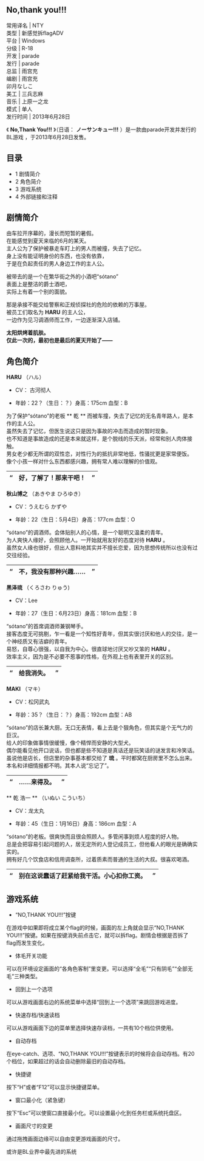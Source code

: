 No,thank you!!!  
---  
常用译名  |  NTY   
类型  |  新感觉拆flagADV   
平台  |  Windows   
分级  |  R-18   
开发  |  parade   
发行  |  parade   
总监  |  雨宫充   
编剧  |  雨宫充   
卯月なしこ  
美工  |  三兵志麻   
音乐  |  上原一之龙   
模式  |  单人   
发行时间  |  2013年6月28日   
  
《 **No,Thank You!!!** 》（日语：  **ノーサンキュー!!!** ）是一款由parade开发并发行的  BL游戏
，于2013年6月28日发售。

##  目录

  * 1  剧情简介 
  * 2  角色简介 
  * 3  游戏系统 
  * 4  外部链接和注释 

##  剧情简介

由车拉开序幕的，漫长而短暂的暑假。  
在能感觉到夏天来临的6月的某天。  
主人公为了保护被暴走车盯上的男人而被撞，失去了记忆。  
身上没有能证明身份的东西，也没有依靠，  
于是在负起责任的男人身边工作的主人公。  
  
被带去的是一个在繁华街之外的小酒吧“sótano”  
表面上是整洁的爵士酒吧，  
实际上有着一个别的面貌。  
  
那是承接不能交给警察和正规侦探社的危险的依赖的万事屋。  
被员工们取名为 **HARU** 的主人公，  
一边作为见习调酒师而工作，一边逐渐深入店铺。  
  
**太阳烘烤着肌肤。**  
**仅此一次的，最初也是最后的夏天开始了——**

##  角色简介

**HARU** （ハル）  

  * CV：  古河彻人    

  * 年龄：22？（生日：？）身高：175cm 血型：B   

为了保护“sótano”的老板 ** 乾  ** 而被车撞，失去了记忆的无名青年路人，是本作的主人公。  
虽然失去了记忆，但医生说这只是因为事故的冲击而造成的暂时现象。  
也不知道是事故造成的还是本来就这样，是个脱线的乐天派，经常和别人肉体接触。  
男女老少都无所谓的双性恋，对性行为的抵抗非常地低，性骚扰更是家常便饭。  
像个小孩一样对什么东西都感兴趣，拥有常人难以理解的价值观。

“  |  好，了解了！那来干吧！  |  ”   
---|---|---  
  
**秋山博之** （あきやま ひろゆき）  

  * CV：うえむら かずや   

  * 年龄：22（生日：5月4日）身高：177cm 血型：O   

“sótano”的调酒师。会体贴别人的心情，是一个聪明又温柔的青年。  
为人爽快人缘好，会照顾他人。一开始就用友好的态度对待 **HARU** 。  
虽然女人缘也很好，但出人意料地其实并不擅长恋爱，因为思想传统所以也没有过交往经验。

“  |  不，我没有那种兴趣……  |  ”   
---|---|---  
  
**黑泽琉** （くろさわ りゅう)  

  * CV：Lee   

  * 年龄：27（生日：6月23日）身高：181cm 血型：B   

“sótano”的首席调酒师兼钢琴手。  
接客态度无可挑剔，乍一看是一个知性好青年，但其实很讨厌和他人的交往，是一个神经质又有洁癖的青年。  
易怒，自尊心很强，以自我为中心。很直球地讨厌又吵又笨的 **HARU** 。  
效率主义，因为是不必要不惹事的性格，在外观上也有表里开关的区别。

“  |  给我消失。  |  ”   
---|---|---  
  
**MAKI** （マキ）  

  * CV：松冈武丸   

  * 年龄：35？（生日：？）身高：192cm 血型：AB   

“sótano”的店长兼大厨。无口无表情，看上去是个狠角色，但其实是个无气力的巨汉。  
给人的印象做事情很缓慢，像个精悍而安静的大型犬。  
偶尔能看见他开口说话，但也都是些不知道是真话还是玩笑话的谜发言和冷笑话。  
虽说他是店长，但店里的杂事基本都交给了 **琉** 。平时都窝在厨房里不怎么出来。  
本名和详细情报都不明。其本人说“忘记了”。

“  |  ……来得及。  |  ”   
---|---|---  
  
** 乾  浩一 ** （いぬい こういち）  

  * CV：龙太丸   

  * 年龄：45（生日：1月16日）身高：186cm 血型：A   

“sótano”的老板。很爽快而且很会照顾人。多管闲事到烦人程度的好人物。  
总是会把容易引起问题的人，居无定所的人登记成员工，但他看人的眼光是确确实实的。  
拥有好几个饮食店和信用调查所，过着质素而普通的生活的大叔。很喜欢喝酒。

“  |  别在这说蠢话了赶紧给我干活。小心扣你工资。  |  ”   
---|---|---  
  
##  游戏系统

  * “NO,THANK YOU!!!”按键 

在游戏中如果即将成立某个flag的时候，画面的左上角就会显示“NO,THANK
YOU!!!”按键。如果在按键消失前点击它，就可以拆flag。剧情会根据是否拆了flag而发生变化。

  * 体毛开关功能 

可以在环境设定画面的“各角色客制”里变更。可以选择“全毛”“只有阴毛”“全部无毛”三种类型。

  * 回到上一个选项 

可以从游戏画面右边的系统菜单中选择“回到上一个选项”来跳回游戏进度。

  * 快速存档/快速读档 

可以从游戏画面下边的菜单里选择快速存读档，一共有10个档位供使用。

  * 自动存档 

在eye-catch、选项、“NO,THANK YOU!!!”按键表示的时候将会自动存档。有20个档位，如果超过的话会自动删除最旧的自动存档。

  * 快捷键 

按下“H”或者“F12”可以显示快捷键菜单。

  * 窗口最小化（紧急键） 

按下“Esc”可以使窗口直接最小化。可以设置最小化到任务栏或系统托盘区。

  * 画面尺寸的变更 

通过拖拽画面边缘可以自由变更游戏画面的尺寸。

或许是BL业界中最先进的系统